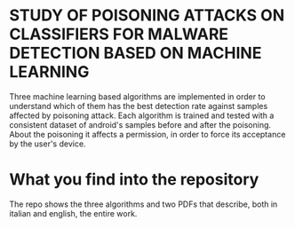# STUDY OF POISONING ATTACKS ON CLASSIFIERS FOR MALWARE DETECTION BASED ON MACHINE LEARNING
Three machine learning based algorithms are implemented in order to understand which of them has the best detection rate against samples affected by poisoning attack.
Each algorithm is trained and tested with a consistent dataset of android's samples before and after the poisoning.
About the poisoning it affects a permission, in order to force its acceptance by the user's device.

# What you find into the repository
The repo shows the three algorithms and two PDFs that describe, both in italian and english, the entire work.
